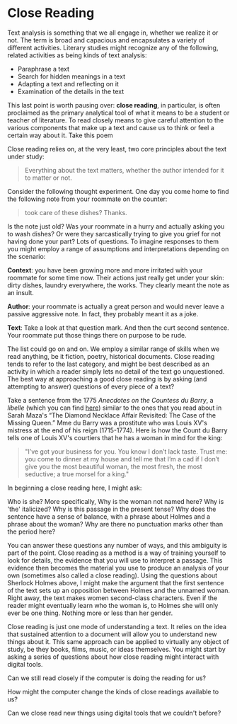 # Close Reading

Text analysis is something that we all engage in, whether we realize it or not. The term is broad and capacious and encapsulates a variety of different activities. Literary studies might recognize any of the following, related activities as being kinds of text analysis:

* Paraphrase a text
* Search for hidden meanings in a text
* Adapting a text and reflecting on it
* Examination of the details in the text

This last point is worth pausing over: **close reading**, in particular, is often proclaimed as the primary analytical tool of what it means to be a student or teacher of literature. To read closely means to give careful attention to the various components that make up a text and cause us to think or feel a certain way about it. Take this poem

Close reading relies on, at the very least, two core principles about the text under study:

> Everything about the text matters, whether the author intended for it to matter or not.

Consider the following thought experiment. One day you come home to find the following note from your roommate on the counter:

> took care of these dishes? Thanks.

Is the note just old? Was your roommate in a hurry and actually asking you to wash dishes? Or were they sarcastically trying to give you grief for not having done your part? Lots of questions. To imagine responses to them you might employ a range of assumptions and interpretations depending on the scenario:

**Context**: you have been growing more and more irritated with your roommate for some time now. Their actions just really get under your skin: dirty dishes, laundry everywhere, the works. They clearly meant the note as an insult.

**Author**: your roommate is actually a great person and would never leave a passive aggressive note. In fact, they probably meant it as a joke.

**Text**: Take a look at that question mark. And then the curt second sentence. Your roommate put those things there on purpose to be rude.

The list could go on and on. We employ a similar range of skills when we read anything, be it fiction, poetry, historical documents. Close reading tends to refer to the last category, and might be best described as an activity in which a reader simply lets no detail of the text go unquestioned. The best way at approaching a good close reading is by asking \(and attempting to answer\) questions of every piece of a text? 

Take a sentence from the 1775 _Anecdotes on the Countess du Barry_, a _libelle_ \(which you can find [here](http://chnm.gmu.edu/revolution/d/261/)\) similar to the ones that you read about in Sarah Maza's “The Diamond Necklace Affair Revisited: The Case of the Missing Queen.” Mme du Barry was a prostitute who was Louis XV's mistress at the end of his reign \(1715-1774\). Here is how the Count du Barry tells one of Louis XV's courtiers that he has a woman in mind for the king:

> "I’ve got your business for you. You know I don’t lack taste. Trust me: you come to dinner at my house and tell me that I’m a cad if I don’t give you the most beautiful woman, the most fresh, the most seductive; a true morsel for a king."

In beginning a close reading here, I might ask:

Who is she?
More specifically, Why is the woman not named here?
Why is 'the' italicized?
Why is this passage in the present tense?
Why does the sentence have a sense of balance, with a phrase about Holmes and a phrase about the woman?
Why are there no punctuation marks other than the period here?

You can answer these questions any number of ways, and this ambiguity is part of the point. Close reading as a method is a way of training yourself to look for details, the evidence that you will use to interpret a passage. This evidence then becomes the material you use to produce an analysis of your own \(sometimes also called a close reading\). Using the questions about Sherlock Holmes above, I might make the argument that the first sentence of the text sets up an opposition between Holmes and the unnamed woman. Right away, the text makes women second-class characters. Even if the reader might eventually learn who the woman is, to Holmes she will only ever be one thing. Nothing more or less than her gender.

Close reading is just one mode of understanding a text. It relies on the idea that sustained attention to a document will allow you to understand new things about it. This same approach can be applied to virtually any object of study, be they books, films, music, or ideas themselves. You might start by asking a series of questions about how close reading might interact with digital tools.

Can we still read closely if the computer is doing the reading for us?

How might the computer change the kinds of close readings available to us?

Can we close read new things using digital tools that we couldn't before?

